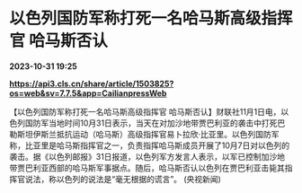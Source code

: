 # 以色列国防军称打死一名哈马斯高级指挥官 哈马斯否认

**2023-10-31 19:25**

**https://api3.cls.cn/share/article/1503825?os=web&sv=7.7.5&app=CailianpressWeb**

【以色列国防军称打死一名哈马斯高级指挥官 哈马斯否认】财联社11月1日电，以色列国防军当地时间10月31日表示，当天在对加沙地带贾巴利亚的袭击中打死巴勒斯坦伊斯兰抵抗运动（哈马斯）高级指挥官易卜拉欣·比亚里。以色列国防军称，比亚里是哈马斯指挥官之一，负责指挥哈马斯成员开展了10月7日对以色列的袭击。据《以色列邮报》31日报道，以色列军方发言人表示，以军已控制加沙地带贾巴利亚西部的哈马斯军事据点。随后，哈马斯否认以色列在贾巴利亚击毙其指挥官说法，称以色列的说法是“毫无根据的谎言”。 (央视新闻)